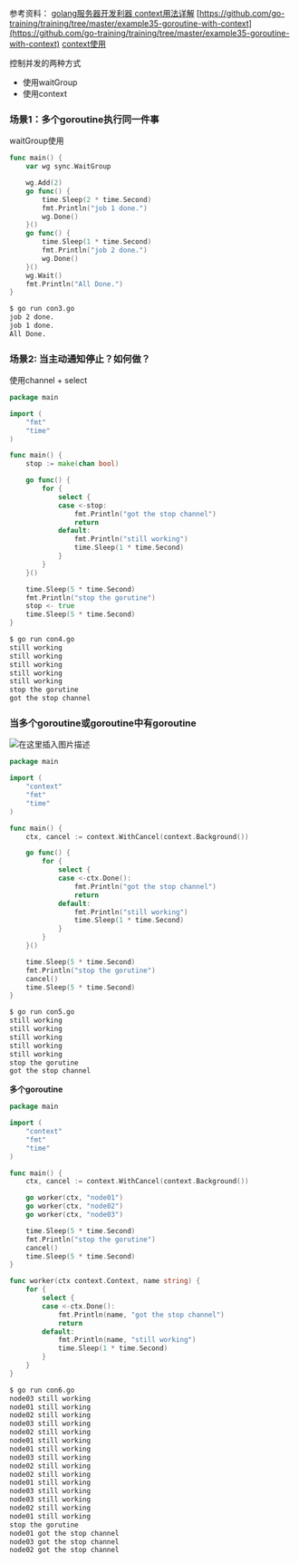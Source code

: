 
参考资料：
[golang服务器开发利器 context用法详解](https://www.jianshu.com/p/d24bf8b6c869)
[https://github.com/go-training/training/tree/master/example35-goroutine-with-context](https://github.com/go-training/training/tree/master/example35-goroutine-with-context)
[context使用](https://mp.weixin.qq.com/s?__biz=MzAxMTA4Njc0OQ==&mid=2651441088&idx=4&sn=34336e972cd5993bb86f66358739210a&chksm=80bb1932b7cc902469c0723f18a1030330154648763ad9fa3bd257661e8c4228139a3ea30c44&mpshare=1&scene=1&srcid=0805isxPvBlK5y8Aki5BM6cP&sharer_sharetime=1596628450552&sharer_shareid=9e1d0f93025303e47ff2523f5ebf4078&key=89e6c39d301e544ae5482d271724d60cca7c5d343422c075193ba072de4dde24be8fb545ab0f50004e840a682d0dc1347a22531a9eeec33da5edeabc8808204f29354356e4d4716f3d7167b1538467cf&ascene=1&uin=MjkwMDAzNTYzOQ==&devicetype=Windows%2010%20x64&version=62090529&lang=zh_CN&exportkey=Ae2yogMs28yo8x40hDVfe3o=&pass_ticket=aIl2B1VGLWrFVqmYgT7Tf3juCRy/IhwrmGigP1F1fsgiz9j4covUuRBpwdFXF2/0)

控制并发的两种方式

 - 使用waitGroup
 - 使用context

### 场景1：多个goroutine执行同一件事

 waitGroup使用

```go
func main() {
	var wg sync.WaitGroup

	wg.Add(2)
	go func() {
		time.Sleep(2 * time.Second)
		fmt.Println("job 1 done.")
		wg.Done()
	}()
	go func() {
		time.Sleep(1 * time.Second)
		fmt.Println("job 2 done.")
		wg.Done()
	}()
	wg.Wait()
	fmt.Println("All Done.")
}
```
	
```bash
$ go run con3.go
job 2 done.
job 1 done.
All Done.
```

### 场景2: 当主动通知停止？如何做？
使用channel + select

```go
package main

import (
	"fmt"
	"time"
)

func main() {
	stop := make(chan bool)

	go func() {
		for {
			select {
			case <-stop:
				fmt.Println("got the stop channel")
				return
			default:
				fmt.Println("still working")
				time.Sleep(1 * time.Second)
			}
		}
	}()

	time.Sleep(5 * time.Second)
	fmt.Println("stop the gorutine")
	stop <- true
	time.Sleep(5 * time.Second)
}
```

```bash
$ go run con4.go
still working
still working
still working
still working
still working
stop the gorutine
got the stop channel
```
### 当多个goroutine或goroutine中有goroutine
![在这里插入图片描述](https://img-blog.csdnimg.cn/20200802190909486.png?x-oss-process=image/watermark,type_ZmFuZ3poZW5naGVpdGk,shadow_10,text_aHR0cHM6Ly9ibG9nLmNzZG4ubmV0L3hpeGloYWhhbGVsZWhlaGU=,size_16,color_FFFFFF,t_70)

```go
package main

import (
	"context"
	"fmt"
	"time"
)

func main() {
	ctx, cancel := context.WithCancel(context.Background())

	go func() {
		for {
			select {
			case <-ctx.Done():
				fmt.Println("got the stop channel")
				return
			default:
				fmt.Println("still working")
				time.Sleep(1 * time.Second)
			}
		}
	}()

	time.Sleep(5 * time.Second)
	fmt.Println("stop the gorutine")
	cancel()
	time.Sleep(5 * time.Second)
}
```

```bash
$ go run con5.go
still working
still working
still working
still working
still working
stop the gorutine
got the stop channel
```
**多个goroutine**

```go
package main

import (
	"context"
	"fmt"
	"time"
)

func main() {
	ctx, cancel := context.WithCancel(context.Background())

	go worker(ctx, "node01")
	go worker(ctx, "node02")
	go worker(ctx, "node03")

	time.Sleep(5 * time.Second)
	fmt.Println("stop the gorutine")
	cancel()
	time.Sleep(5 * time.Second)
}

func worker(ctx context.Context, name string) {
	for {
		select {
		case <-ctx.Done():
			fmt.Println(name, "got the stop channel")
			return
		default:
			fmt.Println(name, "still working")
			time.Sleep(1 * time.Second)
		}
	}
}
```

```bash
$ go run con6.go
node03 still working
node01 still working
node02 still working
node03 still working
node02 still working
node01 still working
node01 still working
node03 still working
node02 still working
node02 still working
node01 still working
node03 still working
node03 still working
node02 still working
node01 still working
stop the gorutine
node01 got the stop channel
node03 got the stop channel
node02 got the stop channel
```

